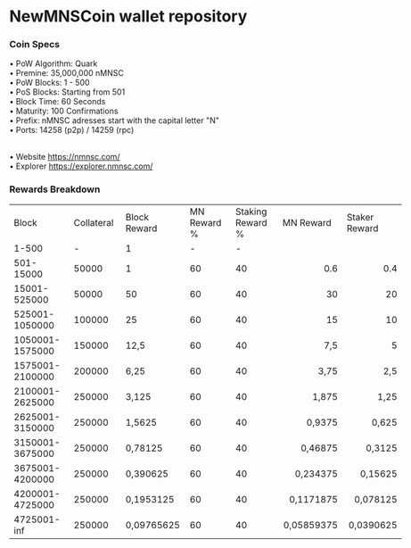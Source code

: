 NewMNSCoin wallet repository
=====================================

### Coin Specs</br>

• PoW Algorithm: Quark</br>
• Premine: 35,000,000 nMNSC</br>
• PoW Blocks: 1 - 500</br>
• PoS Blocks: Starting from 501</br>
• Block Time: 60 Seconds</br>
• Maturity: 100 Confirmations</br>
• Prefix: nMNSC adresses start with the capital letter "N"</br>
• Ports: 14258 (p2p) / 14259 (rpc)</br></br>

• Website https://nmnsc.com/</br>
• Explorer https://explorer.nmnsc.com/</br>

### Rewards Breakdown
<table border=0 cellpadding=0 cellspacing=0 width=701 class=xl6553517252
 style='border-collapse:collapse;table-layout:fixed;width:528pt'>
 <col class=xl6553517252 width=139 style='mso-width-source:userset;mso-width-alt:
 4785;width:104pt'>
 <col class=xl6553517252 width=107 span=2 style='mso-width-source:userset;
 mso-width-alt:3702;width:81pt'>
 <col class=xl6553517252 width=134 style='mso-width-source:userset;mso-width-alt:
 4608;width:100pt'>
 <col class=xl6553517252 width=107 span=2 style='mso-width-source:userset;
 mso-width-alt:3702;width:81pt'>
 <tr height=21 style='mso-height-source:userset;height:15.75pt'>
  <td height=21 class=xl6317252 width=150 style='height:15.75pt;width:104pt'>Block</td>
  <td class=xl6317252 width=107 style='width:81pt'>Collateral</td>
  <td class=xl6317252 width=107 style='width:81pt'>Block Reward</td>
  <td class=xl6317252 width=107 style='width:81pt'>MN Reward %</td>
  <td class=xl6317252 width=134 style='width:100pt'>Staking Reward %</td>
  <td class=xl6317252 width=107 style='width:81pt'>MN Reward</td>
  <td class=xl6317252 width=107 style='width:81pt'>Staker Reward</td>
 </tr>
 <tr height=21 style='mso-height-source:userset;height:15.75pt'>
  <td height=21 class=xl6417252 style='height:15.75pt'>1-500</td>
  <td class=xl6517252>-</td>
  <td class=xl6517252>1</td>
  <td class=xl6617252>-</td>
  <td class=xl6617252>-</td>
  <td class=xl6717252></td>
  <td class=xl6553517252></td>
 </tr>
 <tr height=21 style='mso-height-source:userset;height:15.75pt'>
  <td height=21 class=xl6417252 style='height:15.75pt'>501-15000</td>
  <td class=xl6517252>50000</td>
  <td class=xl6617252>1</td>
  <td class=xl6617252>60</td>
  <td class=xl6617252>40</td>
  <td class=xl6717252 align=right>0.6</td>
  <td class=xl6817252 align=right>0.4</td>
 </tr>
 <tr height=21 style='mso-height-source:userset;height:15.75pt'>
  <td height=21 class=xl6417252 style='height:15.75pt'>15001-525000</td>
  <td class=xl6517252>50000</td>
  <td class=xl6617252>50</td>
  <td class=xl6617252>60</td>
  <td class=xl6617252>40</td>
  <td class=xl6717252 align=right>30</td>
  <td class=xl6817252 align=right>20</td>
 </tr>
 <tr height=21 style='mso-height-source:userset;height:15.75pt'>
  <td height=21 class=xl6417252 style='height:15.75pt'>525001-1050000</td>
  <td class=xl6517252>100000</td>
  <td class=xl6617252>25</td>
  <td class=xl6617252>60</td>
  <td class=xl6617252>40</td>
  <td class=xl6717252 align=right>15</td>
  <td class=xl6817252 align=right>10</td>
 </tr>
 <tr height=21 style='mso-height-source:userset;height:15.75pt'>
  <td height=21 class=xl6417252 style='height:15.75pt'>1050001-1575000</td>
  <td class=xl6517252>150000</td>
  <td class=xl6617252>12,5</td>
  <td class=xl6617252>60</td>
  <td class=xl6617252>40</td>
  <td class=xl6717252 align=right>7,5</td>
  <td class=xl6817252 align=right>5</td>
 </tr>
 <tr height=21 style='mso-height-source:userset;height:15.75pt'>
  <td height=21 class=xl6417252 style='height:15.75pt'>1575001-2100000</td>
  <td class=xl6517252>200000</td>
  <td class=xl6617252>6,25</td>
  <td class=xl6617252>60</td>
  <td class=xl6617252>40</td>
  <td class=xl6717252 align=right>3,75</td>
  <td class=xl6817252 align=right>2,5</td>
 </tr>
 <tr height=21 style='mso-height-source:userset;height:15.75pt'>
  <td height=21 class=xl6417252 style='height:15.75pt'>2100001-2625000</td>
  <td class=xl6517252>250000</td>
  <td class=xl6617252>3,125</td>
  <td class=xl6617252>60</td>
  <td class=xl6617252>40</td>
  <td class=xl6717252 align=right>1,875</td>
  <td class=xl6817252 align=right>1,25</td>
 </tr>
 <tr height=21 style='mso-height-source:userset;height:15.75pt'>
  <td height=21 class=xl6417252 style='height:15.75pt'>2625001-3150000</td>
  <td class=xl6517252>250000</td>
  <td class=xl6617252>1,5625</td>
  <td class=xl6617252>60</td>
  <td class=xl6617252>40</td>
  <td class=xl6717252 align=right>0,9375</td>
  <td class=xl6817252 align=right>0,625</td>
 </tr>
 <tr height=21 style='mso-height-source:userset;height:15.75pt'>
   <td height=21 class=xl6417252 style='height:15.75pt'>3150001-3675000</td>
   <td class=xl6517252>250000</td>
   <td class=xl6617252>0,78125</td>
   <td class=xl6617252>60</td>
   <td class=xl6617252>40</td>
   <td class=xl6717252 align=right>0,46875</td>
   <td class=xl6817252 align=right>0,3125</td>
 </tr>
 <tr height=21 style='mso-height-source:userset;height:15.75pt'>
  <td height=21 class=xl6417252 style='height:15.75pt'>3675001-4200000</td>
  <td class=xl6517252>250000</td>
  <td class=xl6617252>0,390625</td>
  <td class=xl6617252>60</td>
  <td class=xl6617252>40</td>
  <td class=xl6717252 align=right>0,234375</td>
  <td class=xl6817252 align=right>0,15625</td>
 </tr>
 <tr height=21 style='mso-height-source:userset;height:15.75pt'>
  <td height=21 class=xl6417252 style='height:15.75pt'>4200001-4725000</td>
  <td class=xl6517252>250000</td>
  <td class=xl6617252>0,1953125</td>
  <td class=xl6617252>60</td>
  <td class=xl6617252>40</td>
  <td class=xl6717252 align=right>0,1171875</td>
  <td class=xl6817252 align=right>0,078125</td>
 </tr>
 <tr height=21 style='mso-height-source:userset;height:15.75pt'>
  <td height=21 class=xl6417252 style='height:15.75pt'>4725001-inf</td>
  <td class=xl6517252>250000</td>
  <td class=xl6617252>0,09765625</td>
  <td class=xl6617252>60</td>
  <td class=xl6617252>40</td>
  <td class=xl6717252 align=right>0,05859375</td>
  <td class=xl6817252 align=right>0,0390625</td>
 </tr>
 </table>
